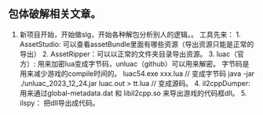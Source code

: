 ## 包体破解相关文章。
1. 新项目开始，开始做slg，开始各种解包分析别人的逻辑。。
    工具先来：
        1. AssetStudio: 可以查看assetBundle里面有哪些资源（导出资源只能是正常的导出）
        2. AssetRipper：可以以正常的文件夹目录导出资源。
        3. luac（官方）: 用来加密lua变成字节码，unluac（github）可以用来解密。 字节码是用来减少游戏的compile时间的。
            luac54.exe xxx.lua      // 变成字节码
            java -jar ./unluac_2023_12_24.jar luac.out > tt.lua  // 变成源码。
        4. il2cppDumper: 用来通过global-metadata.dat 和 libil2cpp.so 来导出游戏的代码框dll。
        5. ilspy： 把dll导出成代码。
